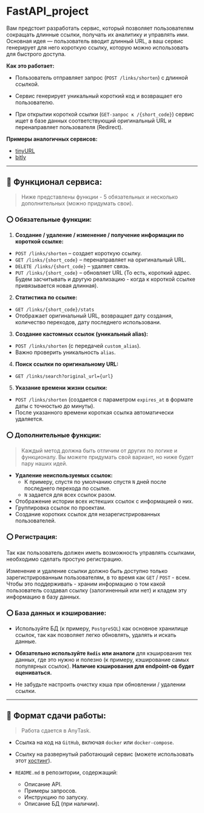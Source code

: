 # FastAPI_project

Вам предстоит разработать сервис, который позволяет пользователям сокращать длинные ссылки, получать их аналитику и управлять ими. Основная идея — пользователь вводит длинный URL, а ваш сервис генерирует для него короткую ссылку, которую можно использовать для быстрого доступа.

**Как это работает:**

- Пользователь отправляет запрос (`POST /links/shorten`) с длинной ссылкой.

- Сервис генерирует уникальный короткий код и возвращает его пользователю.

- При открытии короткой ссылки (`GET-запрос к /{short_code}`) сервис ищет в базе данных соответствующий оригинальный URL и перенаправляет пользователя (Redirect).

**Примеры аналогичных сервисов:**
- [tinyURL](https://tinyurl.com)
- [bitly](https://bitly.com/)

- ---

## **🔴 Функционал сервиса:**

> Ниже представлены функции - 5 обязательных и несколько дополнительных (можно придумать свои).

### **⭕ Обязательные функции:**
1. **Создание / удаление / изменение / получение информации по короткой ссылке:**
  - `POST /links/shorten` – создает короткую ссылку.
  - `GET /links/{short_code}` – перенаправляет на оригинальный URL.
  - `DELETE /links/{short_code}` – удаляет связь.
  - `PUT /links/{short_code}` – обновляет URL (То есть, короткий адрес. Будем засчитывать и другую реализацию - когда к короткой ссылке привязывается новая длинная).
2. **Статистика по ссылке:**
  - `GET /links/{short_code}/stats`
  - Отображает оригинальный URL, возвращает дату создания, количество переходов, дату последнего использовани.
3. **Создание кастомных ссылок (уникальный alias):**
  - `POST /links/shorten` (с передачей `custom_alias`).
  - Важно проверить уникальность `alias`.
4. **Поиск ссылки по оригинальному URL:**
  - `GET /links/search?original_url={url}`
5. **Указание времени жизни ссылки:**
  - `POST /links/shorten` (создается с параметром `expires_at` в формате даты с точностью до минуты).
  - После указанного времени короткая ссылка автоматически удаляется.



### **⭕ Дополнительные функции:**

> Каждый метод должна быть отличим от других по логике и функционалу. Вы можете придумать свой вариант, но ниже будет пару наших идей.

- **Удаление неиспользуемых ссылок:**
  - К примеру, спустя по умолчанию спустя `N` дней после последнего перехода по ссылке.
  - `N` задается для всех ссылок разом.
- Отображение истории всех истекших ссылок с информацией о них.
- Группировка ссылок по проектам.
- Создание коротких ссылок для незарегистрированных пользователей.


### **⭕ Регистрация:**
Так как пользователь должен иметь возможность управлять ссылками, необходимо сделать простую регистрацию.

Изменение и удаление ссылки должно быть доступно только зарегистрированным пользователям, в то время как `GET` / `POST` - всем. Чтобы это поддерживать - храним информацию о том какой пользователь создавал ссылку (залогиненный или нет) и кладем эту информацию в базу данных.

### **⭕ База данных и кэширование:**

- Используйте БД (к примеру, `PostgreSQL`) как основное хранилище ссылок, так как позволяет легко обновлять, удалять и искать данные.

- **Обязательно используйте `Redis` или аналоги** для кэширования тех данных, где это нужно и полезно (к примеру, кэширование самых популярных ссылок). **Наличие кэширования для endpoint-ов будет оцениваться.**

- Не забудьте настроить очистку кэша при обновлении / удалении ссылки.

---

## **🔴 Формат сдачи работы:**

> Работа сдается в AnyTask.

- Ссылка на код на `GitHub`, включая `docker` или `docker-compose`.
- Cсылку на развернутый работающий сервис (можете использовать этот [хостинг](https://dashboard.render.com/)).

- `README.md` в репозитории, содержащий:
  * Описание API.
  * Примеры запросов.
  * Инструкцию по запуску.
  * Описание БД (при наличии).
